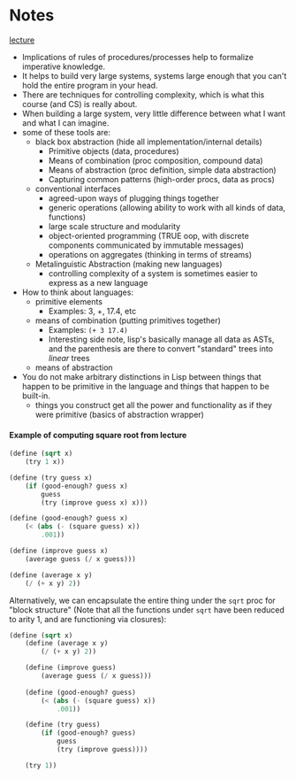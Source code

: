 # Notes
[lecture](https://ocw.mit.edu/courses/electrical-engineering-and-computer-science/6-001-structure-and-interpretation-of-computer-programs-spring-2005/video-lectures/1a-overview-and-introduction-to-lisp/)


- Implications of rules of procedures/processes help to formalize imperative knowledge.
- It helps to build very large systems, systems large enough that you can't hold the entire program in your head.
- There are techniques for controlling complexity, which is what this course (and CS) is really about.
- When building a large system, very little difference between what I want and what I can imagine.
- some of these tools are:
    - black box abstraction (hide all implementation/internal details)
        - Primitive objects (data, procedures)
        - Means of combination (proc composition, compound data)
        - Means of abstraction (proc definition, simple data abstraction)
        - Capturing common patterns (high-order procs, data as procs)
    - conventional interfaces
        - agreed-upon ways of plugging things together
        - generic operations (allowing ability to work with all kinds of data, functions)
        - large scale structure and modularity
        - object-oriented programming (TRUE oop, with discrete components communicated by immutable messages)
        - operations on aggregates (thinking in terms of streams)
    - Metalinguistic Abstraction (making new languages)
        - controlling complexity of a system is sometimes easier to express as a new language
- How to think about languages:
    - primitive elements
        - Examples: 3, +, 17.4, etc
    - means of combination (putting primitives together)
        - Examples: `(+ 3 17.4)`
        - Interesting side note, lisp's basically manage all data as ASTs, and the parenthesis are there to convert "standard" trees into _linear_ trees
    - means of abstraction
- You do not make arbitrary distinctions in Lisp between things that happen to be primitive in the language and things that happen to be built-in.
    - things you construct get all the power and functionality as if they were primitive (basics of abstraction wrapper)

#### Example of computing square root from lecture
```scheme
(define (sqrt x)
    (try 1 x))

(define (try guess x)
    (if (good-enough? guess x)
        guess
        (try (improve guess x) x)))

(define (good-enough? guess x)
    (< (abs (- (square guess) x))
        .001))

(define (improve guess x)
    (average guess (/ x guess)))

(define (average x y)
    (/ (+ x y) 2))
```

Alternatively, we can encapsulate the entire thing under the `sqrt` proc for "block structure"
(Note that all the functions under `sqrt` have been reduced to arity 1, and are functioning via closures):
```scheme
(define (sqrt x)
    (define (average x y)
        (/ (+ x y) 2))

    (define (improve guess)
        (average guess (/ x guess)))
    
    (define (good-enough? guess)
        (< (abs (- (square guess) x))
            .001))

    (define (try guess)
        (if (good-enough? guess)
            guess
            (try (improve guess))))

    (try 1))
```